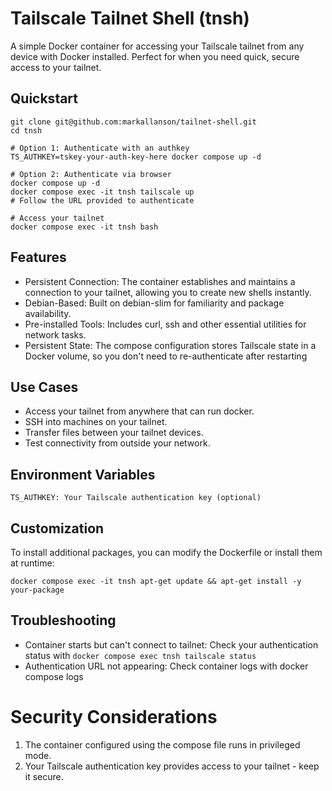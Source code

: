 # Tailscale Tailnet Shell (tnsh)
A simple Docker container for accessing your Tailscale tailnet from any device with Docker installed. Perfect for 
when you need quick, secure access to your tailnet.

## Quickstart

```shell
git clone git@github.com:markallanson/tailnet-shell.git
cd tnsh

# Option 1: Authenticate with an authkey
TS_AUTHKEY=tskey-your-auth-key-here docker compose up -d

# Option 2: Authenticate via browser
docker compose up -d
docker compose exec -it tnsh tailscale up
# Follow the URL provided to authenticate

# Access your tailnet
docker compose exec -it tnsh bash
```


## Features

* Persistent Connection: The container establishes and maintains a connection to your tailnet, allowing you to create
  new shells instantly.
* Debian-Based: Built on debian-slim for familiarity and package availability.
* Pre-installed Tools: Includes curl, ssh and other essential utilities for network tasks.
* Persistent State: The compose configuration stores Tailscale state in a Docker volume, so you don't need to 
  re-authenticate after restarting


## Use Cases

* Access your tailnet from anywhere that can run docker.
* SSH into machines on your tailnet.
* Transfer files between your tailnet devices.
* Test connectivity from outside your network.


## Environment Variables

```
TS_AUTHKEY: Your Tailscale authentication key (optional)
```


## Customization

To install additional packages, you can modify the Dockerfile or install them at runtime:

```shell
docker compose exec -it tnsh apt-get update && apt-get install -y your-package
```


## Troubleshooting

* Container starts but can't connect to tailnet: Check your authentication status with 
  `docker compose exec tnsh tailscale status`
* Authentication URL not appearing: Check container logs with docker compose logs


# Security Considerations

1. The container configured using the compose file runs in privileged mode.
2. Your Tailscale authentication key provides access to your tailnet - keep it secure.
